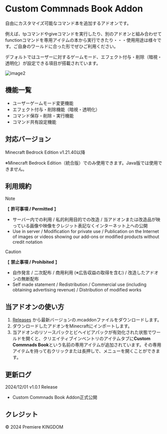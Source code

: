 # Custom Commnads Book Addon
自由にカスタマイズ可能なコマンド本を追加するアドオンです。

例えば、tpコマンドやgiveコマンドを実行したり、別のアドオンと組み合わせてfunctionコマンドを専用アイテムの本から実行できたり・・・使用用途は様々です。ご自身のワールドに合った形でぜひご利用ください。

デフォルトではユーザーに対するゲームモード、エフェクト付与・削除（暗視・透明化）が設定できる項目が搭載されています。

![image2](https://github.com/user-attachments/assets/e70ce5fa-2e16-4c0f-97d7-6b0dccb0c637)
## 機能一覧
- ユーザーゲームモード変更機能
- エフェクト付与・削除機能（暗視・透明化）
- コマンド保存・削除・実行機能
- コマンド共有設定機能
## 対応バージョン
Minecraft Bedrock Edition v1.21.40以降

※Minecraft Bedrock Edition（統合版）でのみ使用できます。Java版では使用できません。
## 利用規約
> [!NOTE]
> 【 **許可事項 / Permitted** 】
> - サーバー内での利用 / 私的利用目的での改造 / 当アドオンまたは改造品が映っている画像や映像をクレジット表記なくインターネット上への公開
> - Use in server / Modification for private use / Publication on the Internet of images or videos showing our add-ons or modified products without credit notation

> [!CAUTION]
> 【 **禁止事項 / Prohibited** 】
> - 自作発言 / 二次配布 / 商用利用 (※広告収益の取得を含む) / 改造したアドオンの無断配布
> - Self made statement / Redistribution / Commercial use (including obtaining advertising revenue) / Distribution of modified works
## 当アドオンの使い方
1. [Releases](https://github.com/premiere-kingdom/Custom-Commnads-Book-Addon/releases) から最新バージョンの.mcaddonファイルをダウンロードします。
2. ダウンロードしたアドオンをMinecraftにインポートします。
3. 当アドオンのリソースパックとビヘイビアパックが有効化された状態でワールドを開くと、クリエイティブインベントリのアイテムタブに**Custom Commnads Book**という名前の専用アイテムが追加されています。その専用アイテムを持って右クリックまたは長押しで、メニューを開くことができます。
## 更新ログ
2024/12/01 v1.0.1 Release
- Custom Commnads Book Addon正式公開
## クレジット
© 2024 Premiere KINGDOM

